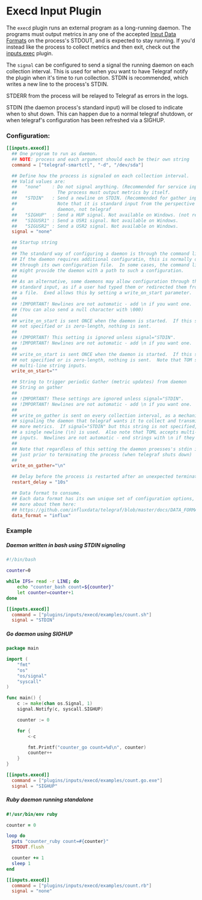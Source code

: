 # Execd Input Plugin

The `execd` plugin runs an external program as a long-running daemon. 
The programs must output metrics in any one of the accepted 
[Input Data Formats][] on the process's STDOUT, and is expected to
stay running. If you'd instead like the process to collect metrics and then exit,
check out the [inputs.exec][] plugin.

The `signal` can be configured to send a signal the running daemon on each
collection interval. This is used for when you want to have Telegraf notify the
plugin when it's time to run collection. STDIN is recommended, which writes a
new line to the process's STDIN.

STDERR from the process will be relayed to Telegraf as errors in the logs.

STDIN (the daemon process's standard input) will be closed to indicate when
to shut down.  This can happen due to a normal telegraf shutdown, or when
telegraf's configuration has been refreshed via a SIGHUP.

### Configuration:

```toml
[[inputs.execd]]
  ## One program to run as daemon.
  ## NOTE: process and each argument should each be their own string
  command = ["telegraf-smartctl", "-d", "/dev/sda"]

  ## Define how the process is signaled on each collection interval.
  ## Valid values are:
  ##   "none"    : Do not signal anything. (Recommended for service inputs)
  ##               The process must output metrics by itself.
  ##   "STDIN"   : Send a newline on STDIN. (Recommended for gather inputs).
  ##               Note that it is standard input from the perspective of the
  #                daemon, not telegraf
  ##   "SIGHUP"  : Send a HUP signal. Not available on Windows. (not recommended)
  ##   "SIGUSR1" : Send a USR1 signal. Not available on Windows.
  ##   "SIGUSR2" : Send a USR2 signal. Not available on Windows.
  signal = "none"

  ## Startup string
  ##
  ## The standard way of configuring a daemon is through the command line.
  ## If the daemon requires additional configuratin, this is normally done
  ## through its own configuration file.  In some cases, the command line
  ## might provide the daemon with a path to such a configuration.
  ##
  ## As an alternative, some daemons may allow configuration through their
  ## standard input, as if a user had typed them or redirected them from
  ## a file.  Exed allows this by setting a write_on_start parameter.
  ## 
  ## !IMPORTANT! Newlines are not automatic - add \n if you want one.
  ## (You can also send a null character with \000)  
  ##
  ## write_on_start is sent ONCE when the daemon is started.  If this string is
  ## not specified or is zero-length, nothing is sent.
  ##
  ## !IMPORTANT! This setting is ignored unless signal="STDIN".
  ## !IMPORTANT! Newlines are not automatic - add \n if you want one.  
  ##
  ## write_on_start is sent ONCE when the daemon is started.  If this string is
  ## not specified or is zero-length, nothing is sent.  Note that TOM supports
  ## multi-line string inputs.
  write_on_start=""

  ## String to trigger periodic Gather (metric updates) from daemon
  ## String on gather
  ##
  ## !IMPORTANT! These settings are ignored unless signal="STDIN".
  ## !IMPORTANT! Newlines are not automatic - add \n if you want one.  
  ##
  ## write_on_gather is sent on every collection interval, as a mechanism for
  ## signaling the daemon that telegraf wants it to collect and transmit one or
  ## more metrics.  If signal="STDIN" but this string is not specified, then
  ## a single newline (\n) is used.  Also note that TOML accepts multi-line
  ## inputs.  Newlines are not automatic - end strings with \n if they are required.
  ##
  ## Note that regardless of this setting the daemon proesses's stdin is closed
  ## just prior to terminating the process (when telegraf shuts down)
  ##
  write_on_gather="\n"

  ## Delay before the process is restarted after an unexpected termination
  restart_delay = "10s"

  ## Data format to consume.
  ## Each data format has its own unique set of configuration options, read
  ## more about them here:
  ## https://github.com/influxdata/telegraf/blob/master/docs/DATA_FORMATS_INPUT.md
  data_format = "influx"
```

### Example

##### Daemon written in bash using STDIN signaling

```bash
#!/bin/bash

counter=0

while IFS= read -r LINE; do
    echo "counter_bash count=${counter}"
    let counter=counter+1
done
```

```toml
[[inputs.execd]]
  command = ["plugins/inputs/execd/examples/count.sh"]
  signal = "STDIN"
```

##### Go daemon using SIGHUP

```go
package main

import (
    "fmt"
    "os"
    "os/signal"
    "syscall"
)

func main() {
    c := make(chan os.Signal, 1)
    signal.Notify(c, syscall.SIGHUP)

    counter := 0

    for {
        <-c

        fmt.Printf("counter_go count=%d\n", counter)
        counter++
    }
}

```

```toml
[[inputs.execd]]
  command = ["plugins/inputs/execd/examples/count.go.exe"]
  signal = "SIGHUP"
```

##### Ruby daemon running standalone

```ruby
#!/usr/bin/env ruby

counter = 0

loop do
  puts "counter_ruby count=#{counter}"
  STDOUT.flush

  counter += 1
  sleep 1
end
```

```toml
[[inputs.execd]]
  command = ["plugins/inputs/execd/examples/count.rb"]
  signal = "none"
```

[Input Data Formats]: https://github.com/influxdata/telegraf/blob/master/docs/DATA_FORMATS_INPUT.md
[inputs.exec]: https://github.com/influxdata/telegraf/blob/master/plugins/inputs/exec/README.md
